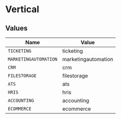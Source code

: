 # Vertical


## Values

| Name                  | Value                 |
| --------------------- | --------------------- |
| `TICKETING`           | ticketing             |
| `MARKETINGAUTOMATION` | marketingautomation   |
| `CRM`                 | crm                   |
| `FILESTORAGE`         | filestorage           |
| `ATS`                 | ats                   |
| `HRIS`                | hris                  |
| `ACCOUNTING`          | accounting            |
| `ECOMMERCE`           | ecommerce             |